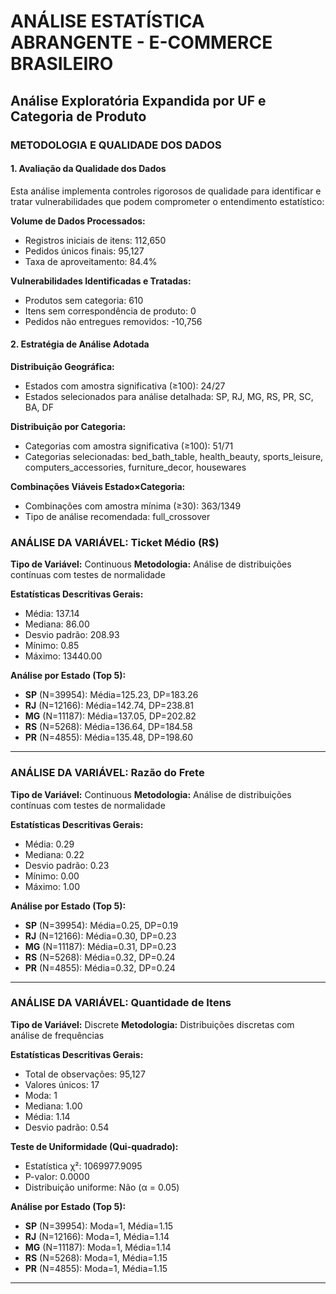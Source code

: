 # ANÁLISE ESTATÍSTICA ABRANGENTE - E-COMMERCE BRASILEIRO
## Análise Exploratória Expandida por UF e Categoria de Produto

### METODOLOGIA E QUALIDADE DOS DADOS

#### 1. Avaliação da Qualidade dos Dados

Esta análise implementa controles rigorosos de qualidade para identificar e tratar vulnerabilidades que podem comprometer o entendimento estatístico:

**Volume de Dados Processados:**
- Registros iniciais de itens: 112,650
- Pedidos únicos finais: 95,127
- Taxa de aproveitamento: 84.4%

**Vulnerabilidades Identificadas e Tratadas:**
- Produtos sem categoria: 610
- Itens sem correspondência de produto: 0
- Pedidos não entregues removidos: -10,756

#### 2. Estratégia de Análise Adotada

**Distribuição Geográfica:**
- Estados com amostra significativa (≥100): 24/27
- Estados selecionados para análise detalhada: SP, RJ, MG, RS, PR, SC, BA, DF

**Distribuição por Categoria:**
- Categorias com amostra significativa (≥100): 51/71
- Categorias selecionadas: bed_bath_table, health_beauty, sports_leisure, computers_accessories, furniture_decor, housewares

**Combinações Viáveis Estado×Categoria:**
- Combinações com amostra mínima (≥30): 363/1349
- Tipo de análise recomendada: full_crossover

### ANÁLISE DA VARIÁVEL: Ticket Médio (R$)

**Tipo de Variável:** Continuous
**Metodologia:** Análise de distribuições contínuas com testes de normalidade

**Estatísticas Descritivas Gerais:**
- Média: 137.14
- Mediana: 86.00
- Desvio padrão: 208.93
- Mínimo: 0.85
- Máximo: 13440.00

**Análise por Estado (Top 5):**

- **SP** (N=39954): Média=125.23, DP=183.26
- **RJ** (N=12166): Média=142.74, DP=238.81
- **MG** (N=11187): Média=137.05, DP=202.82
- **RS** (N=5268): Média=136.64, DP=184.58
- **PR** (N=4855): Média=135.48, DP=198.60

---

### ANÁLISE DA VARIÁVEL: Razão do Frete

**Tipo de Variável:** Continuous
**Metodologia:** Análise de distribuições contínuas com testes de normalidade

**Estatísticas Descritivas Gerais:**
- Média: 0.29
- Mediana: 0.22
- Desvio padrão: 0.23
- Mínimo: 0.00
- Máximo: 1.00

**Análise por Estado (Top 5):**

- **SP** (N=39954): Média=0.25, DP=0.19
- **RJ** (N=12166): Média=0.30, DP=0.23
- **MG** (N=11187): Média=0.31, DP=0.23
- **RS** (N=5268): Média=0.32, DP=0.24
- **PR** (N=4855): Média=0.32, DP=0.24

---

### ANÁLISE DA VARIÁVEL: Quantidade de Itens

**Tipo de Variável:** Discrete
**Metodologia:** Distribuições discretas com análise de frequências

**Estatísticas Descritivas Gerais:**
- Total de observações: 95,127
- Valores únicos: 17
- Moda: 1
- Mediana: 1.00
- Média: 1.14
- Desvio padrão: 0.54

**Teste de Uniformidade (Qui-quadrado):**
- Estatística χ²: 1069977.9095
- P-valor: 0.0000
- Distribuição uniforme: Não (α = 0.05)

**Análise por Estado (Top 5):**

- **SP** (N=39954): Moda=1, Média=1.15
- **RJ** (N=12166): Moda=1, Média=1.14
- **MG** (N=11187): Moda=1, Média=1.14
- **RS** (N=5268): Moda=1, Média=1.15
- **PR** (N=4855): Moda=1, Média=1.15

---
